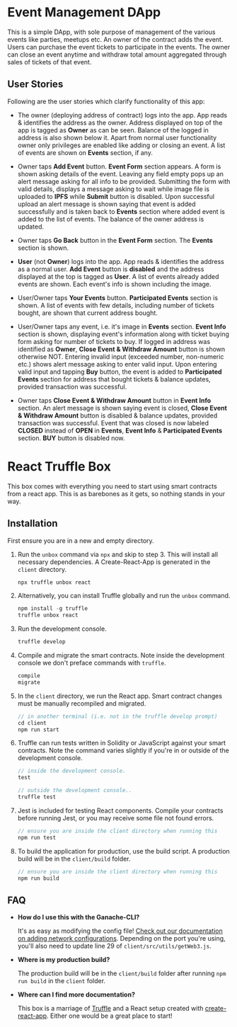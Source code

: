 # Event Management DApp
This is a simple DApp, with sole purpose of management of the various events like parties, meetups etc.
An owner of the contract adds the event. Users can purchase the event tickets to participate in the events. The owner can close an event anytime and withdraw total amount aggregated through sales of tickets of that event.

## User Stories
Following are the user stories which clarify functionality of this app:
* The owner (deploying address of contract) logs into the app. App reads & identifies the address as the owner. Address displayed on top of the app is tagged as __Owner__ as can be seen. Balance of the logged in address is also shown below it. Apart from normal user functionality owner only privileges are enabled like adding or closing an event. A list of events are shown on __Events__ section, if any.

* Owner taps __Add Event__ button. __Event Form__ section appears. A form is shown asking details of the event. Leaving any field empty pops up an alert message asking for all info to be provided. Submitting the form with valid details, displays a message asking to wait while image file is uploaded to __IPFS__ while __Submit__ button is disabled. Upon successful upload an alert message is shown saying that event is added successfully and is taken back to __Events__ section where added event is added to the list of events. The balance of the owner address is updated.

* Owner taps __Go Back__ button in the __Event Form__ section. The __Events__ section is shown.

* __User__ (not __Owner__) logs into the app. App reads & identifies the address as a normal user. __Add Event__ button is __disabled__ and the address displayed at the top is tagged as __User__. A list of events already added events are shown. Each event's info is shown including the image.

* User/Owner taps __Your Events__ button. __Participated Events__ section is shown. A list of events with few details, including number of tickets bought, are shown that current address bought.

* User/Owner taps any event, i.e. it's image in __Events__ section. __Event Info__ section is shown, displaying event's information along with ticket buying form asking for number of tickets to buy. If logged in address was identified as __Owner__, __Close Event & Withdraw Amount__ button is shown otherwise NOT. Entering invalid input (exceeded number, non-numeric etc.) shows alert message asking to enter valid input. Upon entering valid input and tapping __Buy__ button, the event is added to __Participated Events__ section for address that bought tickets & balance updates, provided transaction was successful.

* Owner taps __Close Event & Withdraw Amount__ button in __Event Info__ section. An alert message is shown saying event is closed, __Close Event & Withdraw Amount__ button is disabled & balance updates, provided transaction was successful. Event that was closed is now labeled __CLOSED__ instead of __OPEN__ in __Events__, __Event Info__ & __Participated Events__ section.  __BUY__ button is disabled now.


# React Truffle Box

This box comes with everything you need to start using smart contracts from a react app. This is as barebones as it gets, so nothing stands in your way.

## Installation

First ensure you are in a new and empty directory.

1. Run the `unbox` command via `npx` and skip to step 3. This will install all necessary dependencies. A Create-React-App is generated in the `client` directory.
   ```js
   npx truffle unbox react
   ```

2. Alternatively, you can install Truffle globally and run the `unbox` command.
    ```javascript
    npm install -g truffle
    truffle unbox react
    ```

3. Run the development console.
    ```javascript
    truffle develop
    ```

4. Compile and migrate the smart contracts. Note inside the development console we don't preface commands with `truffle`.
    ```javascript
    compile
    migrate
    ```

5. In the `client` directory, we run the React app. Smart contract changes must be manually recompiled and migrated.
    ```javascript
    // in another terminal (i.e. not in the truffle develop prompt)
    cd client
    npm run start
    ```

6. Truffle can run tests written in Solidity or JavaScript against your smart contracts. Note the command varies slightly if you're in or outside of the development console.
    ```javascript
    // inside the development console.
    test

    // outside the development console..
    truffle test
    ```

7. Jest is included for testing React components. Compile your contracts before running Jest, or you may receive some file not found errors.
    ```javascript
    // ensure you are inside the client directory when running this
    npm run test
    ```

8. To build the application for production, use the build script. A production build will be in the `client/build` folder.
    ```javascript
    // ensure you are inside the client directory when running this
    npm run build
    ```

## FAQ

* __How do I use this with the Ganache-CLI?__

    It's as easy as modifying the config file! [Check out our documentation on adding network configurations](http://truffleframework.com/docs/advanced/configuration#networks). Depending on the port you're using, you'll also need to update line 29 of `client/src/utils/getWeb3.js`.

* __Where is my production build?__

    The production build will be in the `client/build` folder after running `npm run build` in the `client` folder.

* __Where can I find more documentation?__

    This box is a marriage of [Truffle](http://truffleframework.com/) and a React setup created with [create-react-app](https://github.com/facebookincubator/create-react-app/blob/master/packages/react-scripts/template/README.md). Either one would be a great place to start!
